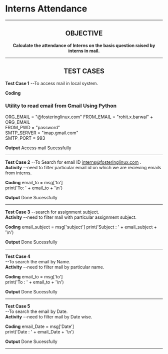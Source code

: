 <h1 align="cener">Interns Attendance</h1> 

------
<h2 align="center">OBJECTIVE</h2> 


<p align="center"><b>Calculate the attendance of Interns on the basis question raised by interns in mail.</b>
         
----

<h2 align="center">TEST CASES</h2> 

**Test Case 1**
--To access mail in local system.<br>

**Coding**<br>
### Utility to read email from Gmail Using Python
ORG_EMAIL = "@fosteringlinux.com"
FROM_EMAIL = "rohit.x.barwal" + ORG_EMAIL <br>
FROM_PWD = "password" <br>
SMTP_SERVER = "imap.gmail.com" <br>
SMTP_PORT = 993<br>

**Output**
Access mail Sucessfully

----

**Test Case 2**
--To Search for email ID interns@fosteringlinux.com .<br>
**Activity**
--need to filter  particular email id  on which we are recieving emails from interns.

**Coding**
email_to = msg['to']<br>
print('To: ' + email_to + '\n')<br>

**Output**
Done Sucessfully

----

**Test Case 3**
--search for assignment subject.<br>
**Activity**
--need to filter mail with particular assignment subject.

**Coding**
email_subject = msg['subject']
print('Subject : ' + email_subject + '\n')

**Output**
Done Sucessfully

----

**Test Case 4**<br>
--To search the email by Name.<br>
**Activity**
--need to filter mail by particular name.

**Coding**
email_to = msg['to']<br>
print('To : ' + email_to + '\n')

**Output**
Done Sucessfully

-----

**Test Case 5**<br>
--To search the email by Date.<br>
**Activity**
--need to filter mail by Date wise.

**Coding**
email_Date = msg['Date']<br>
print('Date : ' + email_Date + '\n')

**Output**
Done Sucessfully

-----
        
    
